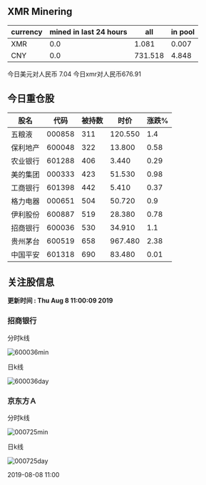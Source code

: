 ## XMR Minering

|currency|mined in last 24 hours|all|in pool|
|---|---|---|---|
|XMR|0.0|1.081|0.007|
|CNY|0.0|731.518|4.848|

今日美元对人民币 7.04	今日xmr对人民币676.91


## 今日重仓股 

|股名|代码|被持数|时价|涨跌%|
|---|---|---|---|---|
|五粮液|000858|311|120.550|1.4|
|保利地产|600048|322|13.800|0.58|
|农业银行|601288|406|3.440|0.29|
|美的集团|000333|423|51.530|0.98|
|工商银行|601398|442|5.410|0.37|
|格力电器|000651|504|50.720|0.9|
|伊利股份|600887|519|28.380|0.78|
|招商银行|600036|530|34.910|1.1|
|贵州茅台|600519|658|967.480|2.38|
|中国平安|601318|690|83.480|0.01|

## 关注股信息
**更新时间 : Thu Aug  8 11:00:09 2019**
### 招商银行 
分时k线

![600036min](http://image.sinajs.cn/newchart/min/n/sh600036.gif)

日k线

![600036day](http://image.sinajs.cn/newchart/daily/n/sh600036.gif)

### 京东方Ａ 
分时k线

![000725min](http://image.sinajs.cn/newchart/min/n/sz000725.gif)

日k线

![000725day](http://image.sinajs.cn/newchart/daily/n/sz000725.gif)

2019-08-08 11:00